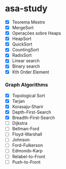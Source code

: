 # asa-study

- [x] Teorema Mestre
- [x] MergeSort
- [x] Operações sobre Heaps
- [x] HeapSort
- [x] QuickSort
- [x] CountingSort
- [x] RadixSort
- [x] Linear search
- [x] Binary search
- [x] Kth Order Element

### Graph Algorithms
- [x] Topological Sort
- [x] Tarjan
- [x] Korasaju-Sharir
- [x] Depth-First-Search
- [x] Breadth-First-Search
- [ ] Dijkstra
- [ ] Bellman-Ford
- [ ] Floyd-Warshall
- [ ] Johnson
- [ ] Ford-Fulkerson
- [ ] Edmonds-Karp
- [ ]  Relabel-to-Front 
- [ ] Push-to-Front 